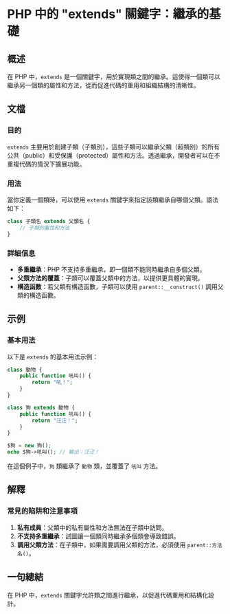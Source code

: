 <!--
Meta Description: # PHP 中的 "extends" 關鍵字：繼承的基礎 ## 概述 在 PHP 中，`extends` 是一個關鍵字，用於實現類之間的繼承。這使得一個類可以繼承另一個類的屬性和方法，從而促進代碼的重用和組織結構的清晰性。 ## 文檔 ### 目的 `extends` 主要用於創建子類（子類別），這...
Meta Keywords: extends, php, public, class, 不支持多重繼承
-->

# PHP 中的 "extends" 關鍵字：繼承的基礎

## 概述
在 PHP 中，`extends` 是一個關鍵字，用於實現類之間的繼承。這使得一個類可以繼承另一個類的屬性和方法，從而促進代碼的重用和組織結構的清晰性。

## 文檔
### 目的
`extends` 主要用於創建子類（子類別），這些子類可以繼承父類（超類別）的所有公共（public）和受保護（protected）屬性和方法。透過繼承，開發者可以在不重複代碼的情況下擴展功能。

### 用法
當你定義一個類時，可以使用 `extends` 關鍵字來指定該類繼承自哪個父類。語法如下：

```php
class 子類名 extends 父類名 {
    // 子類的屬性和方法
}
```

### 詳細信息
- **多重繼承**：PHP 不支持多重繼承，即一個類不能同時繼承自多個父類。
- **父類方法的覆蓋**：子類可以覆蓋父類中的方法，以提供更具體的實現。
- **構造函數**：若父類有構造函數，子類可以使用 `parent::__construct()` 調用父類的構造函數。

## 示例
### 基本用法
以下是 `extends` 的基本用法示例：

```php
class 動物 {
    public function 吼叫() {
        return "吼！";
    }
}

class 狗 extends 動物 {
    public function 吼叫() {
        return "汪汪！";
    }
}

$狗 = new 狗();
echo $狗->吼叫(); // 輸出：汪汪！
```

在這個例子中，`狗` 類繼承了 `動物` 類，並覆蓋了 `吼叫` 方法。

## 解釋
### 常見的陷阱和注意事項
1. **私有成員**：父類中的私有屬性和方法無法在子類中訪問。
2. **不支持多重繼承**：試圖讓一個類同時繼承多個類會導致錯誤。
3. **調用父類方法**：在子類中，如果需要調用父類的方法，必須使用 `parent::方法名()`。

## 一句總結
在 PHP 中，`extends` 關鍵字允許類之間進行繼承，以促進代碼重用和結構化設計。